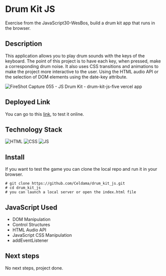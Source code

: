 # Drum Kit JS 
Exercise from the JavaScript30-WesBos, build a drum kit app that runs in the browser.

## Description
This application allows you to play drum sounds with the keys of the keyboard. The point of this project is to have each key, when pressed, make a corresponding drum noise. 
It also uses CSS transitions and animations to make the project more interactive to the user. 
Using the HTML audio API or the selection of DOM elements using the date-key attribute.

![FireShot Capture 055 - JS Drum Kit - drum-kit-js-five vercel app](https://user-images.githubusercontent.com/89074179/135051609-8e512f5e-7cbe-41cc-ad24-678171458c3e.png)

## Deployed Link
You can go to this [link](https://drum-kit-js-five.vercel.app/), to test it online.

## Technology Stack
![HTML](https://img.shields.io/badge/-HTML-red)
![CSS](https://img.shields.io/badge/-CSS-blue)
![JS](https://img.shields.io/badge/-JavaScript-yellow)

## Install
If you want to test the game you can clone the local repo and run it in your browser.
```
# git clone https://github.com/Celdama/drum_kit_js.git
# cd drum_kit_js
# you can launch a local server or open the index.html file
``` 

## JavaScript Used
- DOM Manipulation
- Control Structures
- HTML Audio API
- JavaScript CSS Manipulation
- addEventListener

## Next steps
No next steps, project done.
